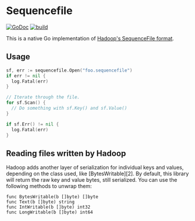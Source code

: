 Sequencefile
============

[![GoDoc](https://godoc.org/github.com/colinmarc/sequencefile/web?status.svg)](https://godoc.org/github.com/colinmarc/sequencefile) [![build](https://travis-ci.org/colinmarc/sequencefile.svg?branch=master)](https://travis-ci.org/colinmarc/sequencefile)

This is a native Go implementation of [Hadoop's SequenceFile format][1].

[1]: https://hadoop.apache.org/docs/current/api/org/apache/hadoop/io/SequenceFile.html

Usage
-----

```go
sf, err := sequencefile.Open("foo.sequencefile")
if err != nil {
  log.Fatal(err)
}

// Iterate through the file.
for sf.Scan() {
  // Do something with sf.Key() and sf.Value()
}

if sf.Err() != nil {
  log.Fatal(err)
}
```

Reading files written by Hadoop
-------------------------------

Hadoop adds another layer of serialization for individual keys and values,
depending on the class used, like [BytesWritable][2]. By default, this library
will return the raw key and value bytes, still serialized. You can use the
following methods to unwrap them:

```
func BytesWritable(b []byte) []byte
func Text(b []byte) string
func IntWritable(b []byte) int32
func LongWritable(b []byte) int64
```
